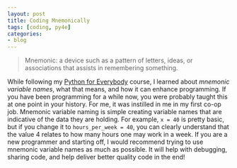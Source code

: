 ```yaml
---
layout: post
title: Coding Mnemonically
tags: [coding, py4e]
categories:
- blog
---
```


> Mnemonic: a device such as a pattern of letters, ideas, or associations that assists in remembering something.

While following my [Python for Everybody](/2018/03/py4e) course, I learned about *mnemonic variable names*, what that means, and how it can enhance programming. If you have been programming for a while now, you were probably taught this at one point in your history. For me, it was instilled in me in my first co-op job. Mnemonic variable naming is simple creating variable names that are indicative of the data they are holding. For example, ```x = 40``` is pretty basic, but if you change it to ```hours_per_week = 40```, you can clearly understand that the value 4 relates to how many hours one may work in a week. If you are a new programmer and starting off, I would recommend trying to use mnemonic variable names as much as possible. It will help with debugging, sharing code, and help deliver better quality code in the end!